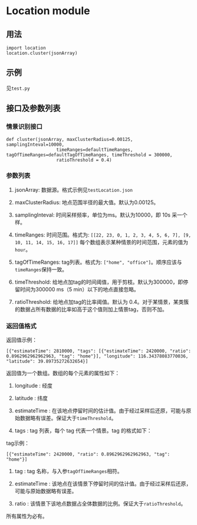 # Location module

## 用法

    import location
    location.cluster(jsonArray)
    
## 示例

见`test.py`
    
## 接口及参数列表

### 情景识别接口

    def cluster(jsonArray, maxClusterRadius=0.00125, samplingInteval=10000,
                       timeRanges=defaultTimeRanges, tagOfTimeRanges=defaultTagOfTimeRanges, timeThreshold = 300000,
                       ratioThreshold = 0.4)

### 参数列表

1. jsonArray: 数据源。格式示例见`testLocation.json`
 
2. maxClusterRadius: 地点范围半径的最大值。默认为0.00125。

3. samplingInteval: 时间采样频率，单位为ms。默认为10000，即 10s 采一个样。

4. timeRanges: 时间范围。格式为:  `[[22, 23, 0, 1, 2, 3, 4, 5, 6, 7], [9, 10, 11, 14, 15, 16, 17]]` 每个数组表示某种情景的时间范围，元素的值为`hour`。

5. tagOfTimeRanges: tag列表。格式为: `["home", "office"]`。顺序应该与`timeRanges`保持一致。

6. timeThreshold: 给地点加tag的时间阈值，用于剪枝。默认为300000，即停留时间为300000 ms（5 min）以下的地点直接忽略。

7. ratioThreshold: 给地点加tag的比率阈值。默认为 0.4。对于某情景，某类簇的数据占所有数据的比率如高于这个值则加上情景tag，否则不加。

### 返回值格式

返回值示例：

    [{"estimateTime": 2810000, "tags": [{"estimateTime": 2420000, "ratio": 0.8962962962962963, "tag": "home"}], "longitude": 116.34378083770036, "latitude": 39.89735272632654}]

返回值为一个数组。数组的每个元素的属性如下：

1. longitude : 经度

2. latitude : 纬度

3. estimateTime : 在该地点停留时间的估计值。由于经过采样后还原，可能与原始数据略有误差。保证大于`timeThreshold`。

4. tags : tag 列表，每个 tag 代表一个情景。tag 的格式如下：

tag示例：

    [{"estimateTime": 2420000, "ratio": 0.8962962962962963, "tag": "home"}] 

1. tag : tag 名称，与入参`tagOfTimeRanges`相符。

2. estimateTime : 该地点在该情景下停留时间的估计值。由于经过采样后还原，可能与原始数据略有误差。

3. ratio : 该情景下该地点数据占全体数据的比例。保证大于`ratioThreshold`。

所有属性为必有。